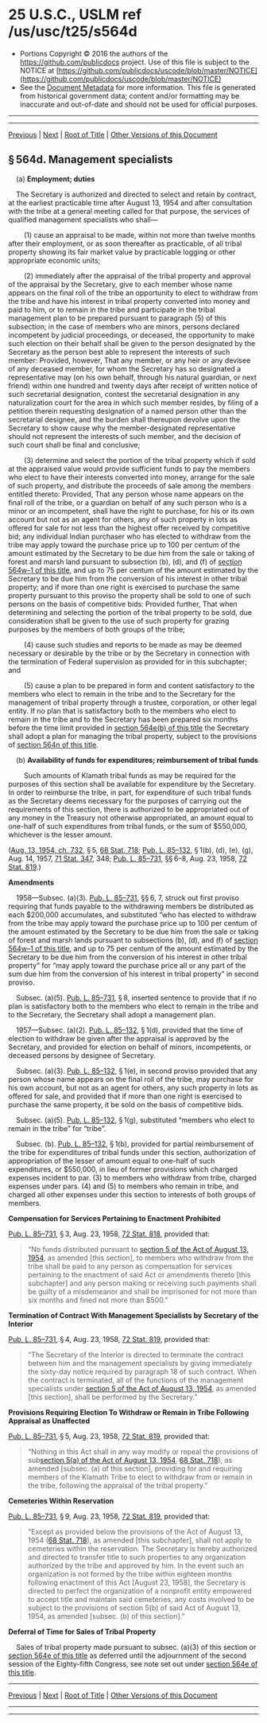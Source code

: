 ---
---

# 25 U.S.C., USLM ref /us/usc/t25/s564d

* Portions Copyright © 2016 the authors of the https://github.com/publicdocs project.
  Use of this file is subject to the NOTICE at [https://github.com/publicdocs/uscode/blob/master/NOTICE](https://github.com/publicdocs/uscode/blob/master/NOTICE)
* See the [Document Metadata](././../../../../..//README.md) for more information.
  This file is generated from historical government data; content and/or formatting may be inaccurate and out-of-date and should not be used for official purposes.

----------
----------

[Previous](./../../../../..//us/usc/t25/ch14/schXIII/m__us_usc_t25_s564c.md) | [Next](./../../../../..//us/usc/t25/ch14/schXIII/m__us_usc_t25_s564e.md) | [Root of Title](./../../../../../) | [Other Versions of this Document](https://publicdocs.github.io/go/links?ns=uslm&ref=%2Fus%2Fusc%2Ft25%2Fs564d)

## § 564d. Management specialists

    (a) __Employment; duties__ 

    The Secretary is authorized and directed to select and retain by contract, at the earliest practicable time after August 13, 1954 and after consultation with the tribe at a general meeting called for that purpose, the services of qualified management specialists who shall—

        (1) cause an appraisal to be made, within not more than twelve months after their employment, or as soon thereafter as practicable, of all tribal property showing its fair market value by practicable logging or other appropriate economic units;

        (2) immediately after the appraisal of the tribal property and approval of the appraisal by the Secretary, give to each member whose name appears on the final roll of the tribe an opportunity to elect to withdraw from the tribe and have his interest in tribal property converted into money and paid to him, or to remain in the tribe and participate in the tribal management plan to be prepared pursuant to paragraph (5) of this subsection; in the case of members who are minors, persons declared incompetent by judicial proceedings, or deceased, the opportunity to make such election on their behalf shall be given to the person designated by the Secretary as the person best able to represent the interests of such member: Provided, however, That any member, or any heir or any devisee of any deceased member, for whom the Secretary has so designated a representative may (on his own behalf, through his natural guardian, or next friend) within one hundred and twenty days after receipt of written notice of such secretarial designation, contest the secretarial designation in any naturalization court for the area in which such member resides, by filing of a petition therein requesting designation of a named person other than the secretarial designee, and the burden shall thereupon devolve upon the Secretary to show cause why the member-designated representative should not represent the interests of such member, and the decision of such court shall be final and conclusive;

        (3) determine and select the portion of the tribal property which if sold at the appraised value would provide sufficient funds to pay the members who elect to have their interests converted into money, arrange for the sale of such property, and distribute the proceeds of sale among the members entitled thereto: Provided, That any person whose name appears on the final roll of the tribe, or a guardian on behalf of any such person who is a minor or an incompetent, shall have the right to purchase, for his or its own account but not as an agent for others, any of such property in lots as offered for sale for not less than the highest offer received by competitive bid; any individual Indian purchaser who has elected to withdraw from the tribe may apply toward the purchase price up to 100 per centum of the amount estimated by the Secretary to be due him from the sale or taking of forest and marsh land pursuant to subsection (b), (d), and (f) of [section 564w–1 of this title][/us/usc/t25/s564w–1], and up to 75 per centum of the amount estimated by the Secretary to be due him from the conversion of his interest in other tribal property; and if more than one right is exercised to purchase the same property pursuant to this proviso the property shall be sold to one of such persons on the basis of competitive bids: Provided further, That when determining and selecting the portion of the tribal property to be sold, due consideration shall be given to the use of such property for grazing purposes by the members of both groups of the tribe;

        (4) cause such studies and reports to be made as may be deemed necessary or desirable by the tribe or by the Secretary in connection with the termination of Federal supervision as provided for in this subchapter; and

        (5) cause a plan to be prepared in form and content satisfactory to the members who elect to remain in the tribe and to the Secretary for the management of tribal property through a trustee, corporation, or other legal entity. If no plan that is satisfactory both to the members who elect to remain in the tribe and to the Secretary has been prepared six months before the time limit provided in [section 564e(b) of this title][/us/usc/t25/s564e/b] the Secretary shall adopt a plan for managing the tribal property, subject to the provisions of [section 564n of this title][/us/usc/t25/s564n].

    (b) __Availability of funds for expenditures; reimbursement of tribal funds__ 

        Such amounts of Klamath tribal funds as may be required for the purposes of this section shall be available for expenditure by the Secretary. In order to reimburse the tribe, in part, for expenditure of such tribal funds as the Secretary deems necessary for the purposes of carrying out the requirements of this section, there is authorized to be appropriated out of any money in the Treasury not otherwise appropriated, an amount equal to one-half of such expenditures from tribal funds, or the sum of $550,000, whichever is the lesser amount.

([Aug. 13, 1954, ch. 732][/us/act/1954-08-13/ch732], § 5, [68 Stat. 718][/us/stat/68/718]; [Pub. L. 85–132][/us/pl/85/132], § 1(b), (d), (e), (g), Aug. 14, 1957, [71 Stat. 347][/us/stat/71/347], 348; [Pub. L. 85–731][/us/pl/85/731], §§ 6–8, Aug. 23, 1958, [72 Stat. 819][/us/stat/72/819].)

 __Amendments__ 

    1958—Subsec. (a)(3). [Pub. L. 85–731][/us/pl/85/731], §§ 6, 7, struck out first proviso requiring that funds payable to the withdrawing members be distributed as each $200,000 accumulates, and substituted “who has elected to withdraw from the tribe may apply toward the purchase price up to 100 per centum of the amount estimated by the Secretary to be due him from the sale or taking of forest and marsh lands pursuant to subsections (b), (d), and (f) of [section 564w–1 of this title][/us/usc/t25/s564w–1], and up to 75 per centum of the amount estimated by the Secretary to be due him from the conversion of his interest in other tribal property” for “may apply toward the purchase price all or any part of the sum due him from the conversion of his interest in tribal property” in second proviso.

    Subsec. (a)(5). [Pub. L. 85–731][/us/pl/85/731], § 8, inserted sentence to provide that if no plan is satisfactory both to the members who elect to remain in the tribe and to the Secretary, the Secretary shall adopt a management plan.

    1957—Subsec. (a)(2). [Pub. L. 85–132][/us/pl/85/132], § 1(d), provided that the time of election to withdraw be given after the appraisal is approved by the Secretary, and provided for election on behalf of minors, incompetents, or deceased persons by designee of Secretary.

    Subsec. (a)(3). [Pub. L. 85–132][/us/pl/85/132], § 1(e), in second proviso provided that any person whose name appears on the final roll of the tribe, may purchase for his own account, but not as an agent for others, any such property in lots as offered for sale, and provided that if more than one right is exercised to purchase the same property, it be sold on the basis of competitive bids.

    Subsec. (a)(5). [Pub. L. 85–132][/us/pl/85/132], § 1(g), substituted “members who elect to remain in the tribe” for “tribe”.

    Subsec. (b). [Pub. L. 85–132][/us/pl/85/132], § 1(b), provided for partial reimbursement of the tribe for expenditures of tribal funds under this section, authorization of appropriation of the lesser of amount equal to one-half of such expenditures, or $550,000, in lieu of former provisions which charged expenses incident to par. (3) to members who withdraw from tribe, charged expenses under pars. (4) and (5) to members who remain in tribe, and charged all other expenses under this section to interests of both groups of members.

 __Compensation for Services Pertaining to Enactment Prohibited__ 

[Pub. L. 85–731][/us/pl/85/731], § 3, Aug. 23, 1958, [72 Stat. 818][/us/stat/72/818], provided that: 

> “No funds distributed pursuant to [section 5 of the Act of August 13, 1954][/us/act/1954-08-13/s5], as amended \[this section\], to members who withdraw from the tribe shall be paid to any person as compensation for services pertaining to the enactment of said Act or amendments thereto \[this subchapter\] and any person making or receiving such payments shall be guilty of a misdemeanor and shall be imprisoned for not more than six months and fined not more than $500.”

 __Termination of Contract With Management Specialists by Secretary of the Interior__ 

[Pub. L. 85–731][/us/pl/85/731], § 4, Aug. 23, 1958, [72 Stat. 819][/us/stat/72/819], provided that: 

> “The Secretary of the Interior is directed to terminate the contract between him and the management specialists by giving immediately the sixty-day notice required by paragraph 18 of such contract. When the contract is terminated, all of the functions of the management specialists under [section 5 of the Act of August 13, 1954][/us/act/1954-08-13/s5], as amended \[this section\], shall be performed by the Secretary.”

 __Provisions Requiring Election To Withdraw or Remain in Tribe Following Appraisal as Unaffected__ 

[Pub. L. 85–731][/us/pl/85/731], § 5, Aug. 23, 1958, [72 Stat. 819][/us/stat/72/819], provided that: 

> “Nothing in this Act shall in any way modify or repeal the provisions of sub[section 5(a) of the Act of August 13, 1954][/us/act/1954-08-13/s5/a], [68 Stat. 718][/us/stat/68/718]), as amended \[subsec. (a) of this section\], providing for and requiring members of the Klamath Tribe to elect to withdraw from or remain in the tribe, following the appraisal of the tribal property.”

 __Cemeteries Within Reservation__ 

[Pub. L. 85–731][/us/pl/85/731], § 9, Aug. 23, 1958, [72 Stat. 819][/us/stat/72/819], provided that: 

> “Except as provided below the provisions of the Act of August 13, 1954 ([68 Stat. 718][/us/stat/68/718]), as amended \[this subchapter\], shall not apply to cemeteries within the reservation. The Secretary is hereby authorized and directed to transfer title to such properties to any organization authorized by the tribe and approved by him. In the event such an organization is not formed by the tribe within eighteen months following enactment of this Act \[August 23, 1958\], the Secretary is directed to perfect the organization of a nonprofit entity empowered to accept title and maintain said cemeteries, any costs involved to be subject to the provisions of section 5(b) of said Act of August 13, 1954, as amended \[subsec. (b) of this section\].”

 __Deferral of Time for Sales of Tribal Property__ 

    Sales of tribal property made pursuant to subsec. (a)(3) of this section or [section 564e of this title][/us/usc/t25/s564e] as deferred until the adjournment of the second session of the Eighty-fifth Congress, see note set out under [section 564e of this title][/us/usc/t25/s564e].

----------

[Previous](./../../../../..//us/usc/t25/ch14/schXIII/m__us_usc_t25_s564c.md) | [Next](./../../../../..//us/usc/t25/ch14/schXIII/m__us_usc_t25_s564e.md) | [Root of Title](./../../../../../) | [Other Versions of this Document](https://publicdocs.github.io/go/links?ns=uslm&ref=%2Fus%2Fusc%2Ft25%2Fs564d)

----------
----------

[/us/usc/t25/s564w–1]: https://publicdocs.github.io/go/links?ns=uslm&ref=%2Fus%2Fusc%2Ft25%2Fs564w%E2%80%931
[/us/usc/t25/s564e/b]: https://publicdocs.github.io/go/links?ns=uslm&ref=%2Fus%2Fusc%2Ft25%2Fs564e%2Fb
[/us/usc/t25/s564n]: https://publicdocs.github.io/go/links?ns=uslm&ref=%2Fus%2Fusc%2Ft25%2Fs564n
[/us/act/1954-08-13/ch732]: https://publicdocs.github.io/go/links?ns=uslm&ref=%2Fus%2Fact%2F1954-08-13%2Fch732
[/us/stat/68/718]: https://publicdocs.github.io/go/links?ns=uslm&ref=%2Fus%2Fstat%2F68%2F718
[/us/pl/85/132]: https://publicdocs.github.io/go/links?ns=uslm&ref=%2Fus%2Fpl%2F85%2F132
[/us/stat/71/347]: https://publicdocs.github.io/go/links?ns=uslm&ref=%2Fus%2Fstat%2F71%2F347
[/us/pl/85/731]: https://publicdocs.github.io/go/links?ns=uslm&ref=%2Fus%2Fpl%2F85%2F731
[/us/stat/72/819]: https://publicdocs.github.io/go/links?ns=uslm&ref=%2Fus%2Fstat%2F72%2F819
[/us/pl/85/731]: https://publicdocs.github.io/go/links?ns=uslm&ref=%2Fus%2Fpl%2F85%2F731
[/us/usc/t25/s564w–1]: https://publicdocs.github.io/go/links?ns=uslm&ref=%2Fus%2Fusc%2Ft25%2Fs564w%E2%80%931
[/us/pl/85/731]: https://publicdocs.github.io/go/links?ns=uslm&ref=%2Fus%2Fpl%2F85%2F731
[/us/pl/85/132]: https://publicdocs.github.io/go/links?ns=uslm&ref=%2Fus%2Fpl%2F85%2F132
[/us/pl/85/132]: https://publicdocs.github.io/go/links?ns=uslm&ref=%2Fus%2Fpl%2F85%2F132
[/us/pl/85/132]: https://publicdocs.github.io/go/links?ns=uslm&ref=%2Fus%2Fpl%2F85%2F132
[/us/pl/85/132]: https://publicdocs.github.io/go/links?ns=uslm&ref=%2Fus%2Fpl%2F85%2F132
[/us/pl/85/731]: https://publicdocs.github.io/go/links?ns=uslm&ref=%2Fus%2Fpl%2F85%2F731
[/us/stat/72/818]: https://publicdocs.github.io/go/links?ns=uslm&ref=%2Fus%2Fstat%2F72%2F818
[/us/act/1954-08-13/s5]: https://publicdocs.github.io/go/links?ns=uslm&ref=%2Fus%2Fact%2F1954-08-13%2Fs5
[/us/pl/85/731]: https://publicdocs.github.io/go/links?ns=uslm&ref=%2Fus%2Fpl%2F85%2F731
[/us/stat/72/819]: https://publicdocs.github.io/go/links?ns=uslm&ref=%2Fus%2Fstat%2F72%2F819
[/us/act/1954-08-13/s5]: https://publicdocs.github.io/go/links?ns=uslm&ref=%2Fus%2Fact%2F1954-08-13%2Fs5
[/us/pl/85/731]: https://publicdocs.github.io/go/links?ns=uslm&ref=%2Fus%2Fpl%2F85%2F731
[/us/stat/72/819]: https://publicdocs.github.io/go/links?ns=uslm&ref=%2Fus%2Fstat%2F72%2F819
[/us/act/1954-08-13/s5/a]: https://publicdocs.github.io/go/links?ns=uslm&ref=%2Fus%2Fact%2F1954-08-13%2Fs5%2Fa
[/us/stat/68/718]: https://publicdocs.github.io/go/links?ns=uslm&ref=%2Fus%2Fstat%2F68%2F718
[/us/pl/85/731]: https://publicdocs.github.io/go/links?ns=uslm&ref=%2Fus%2Fpl%2F85%2F731
[/us/stat/72/819]: https://publicdocs.github.io/go/links?ns=uslm&ref=%2Fus%2Fstat%2F72%2F819
[/us/stat/68/718]: https://publicdocs.github.io/go/links?ns=uslm&ref=%2Fus%2Fstat%2F68%2F718
[/us/usc/t25/s564e]: https://publicdocs.github.io/go/links?ns=uslm&ref=%2Fus%2Fusc%2Ft25%2Fs564e
[/us/usc/t25/s564e]: https://publicdocs.github.io/go/links?ns=uslm&ref=%2Fus%2Fusc%2Ft25%2Fs564e


